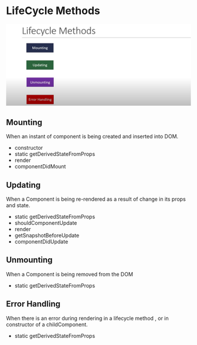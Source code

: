 # LifeCycle Methods
![Example Image](lifecycleMethods.png)
## Mounting
When an instant of component is being created and inserted into DOM.

- constructor
- static getDerivedStateFromProps
- render
- componentDidMount

## Updating
When a Component is being re-rendered as a result of change in its props and state.

- static getDerivedStateFromProps
- shouldComponentUpdate
- render
- getSnapshotBeforeUpdate
- componentDidUpdate


## Unmounting
When a Component is being removed from the DOM

- static getDerivedStateFromProps


## Error Handling
When there is an error during rendering in a lifecycle method , or in constructor of a childComponent.

- static getDerivedStateFromProps